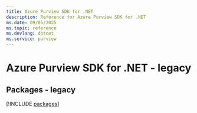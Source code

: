 ```yaml
---
title: Azure Purview SDK for .NET
description: Reference for Azure Purview SDK for .NET
ms.date: 09/05/2025
ms.topic: reference
ms.devlang: dotnet
ms.service: purview
---
```

# Azure Purview SDK for .NET - legacy
## Packages - legacy
[!INCLUDE [packages](purview-index.md)]